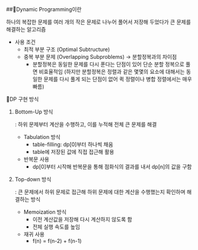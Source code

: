 ##📍Dynamic Programming이란

하나의 복잡한 문제를 여러 개의 작은 문제로 나누어 풀어서 저장해 두었다가 큰 문제를 해결하는 알고리즘

- 사용 조건
    - 최적 부분 구조 (Optimal Subtructure)
    - 중복 부분 문제 (Overlapping Subproblems) → 분할정복과의 차이점
        - 분할정복은 동일한 문제를 다시 푼다는 단점이 있어 단순 분할 정복으로 풀면 비효율적임 (하지만 분할정복은 정렬과 같은 몇몇의 요소에 대해서는 동일한 문제를 다시 풀게 되는 단점이 없어 퀵 정렬이나 병합 정렬에서는 매우 빠름)

 📍DP 구현 방식

1. Bottom-Up 방식
    
    : 하위 문제부터 계산을 수행하고, 이를 누적해 전체 큰 문제를 해결
    
    - Tabulation 방식
        - table-filling: dp[0]부터 하나씩 채움
        - table에 저장된 값에 직접 접근해 활용
    - 반복문 사용
        - dp[0]부터 시작해 반복문을 통해 점화식의 결과를 내서 dp[n]의 값을 구함

1. Top-down 방식
    
    : 큰 문제에서 하위 문제로 접근해 하위 문제에 대한 계산을 수행했는지 확인하며 해결하는 방식
    
    - Memoization 방식
        - 이전 계산값을 저장해 다시 계산하지 않도록 함
        - 전체 실행 속도를 높임
    - 재귀 사용
        - f(n) = f(n-2) + f(n-1)
